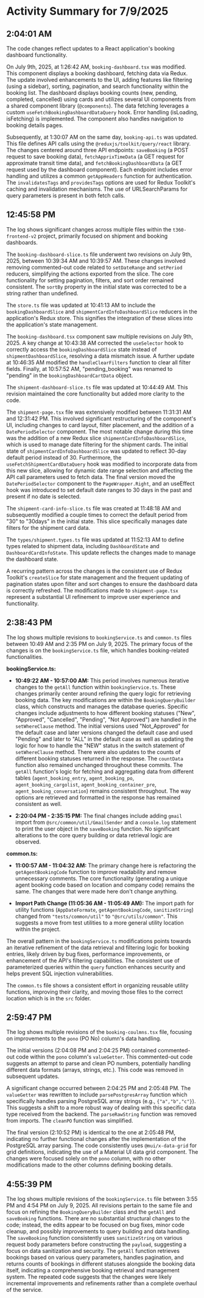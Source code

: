 # Activity Summary for 7/9/2025

## 2:04:01 AM
The code changes reflect updates to a React application's booking dashboard functionality.

On July 9th, 2025, at 1:26:42 AM, `booking-dashboard.tsx` was modified. This component displays a booking dashboard, fetching data via Redux.  The update involved enhancements to the UI, adding features like filtering (using a sidebar), sorting, pagination, and search functionality within the booking list.  The dashboard displays booking counts (new, pending, completed, cancelled) using cards and utilizes several UI components from a shared component library (`@components`).  The data fetching leverages a custom `useFetchBookingDashboardDataQuery` hook.  Error handling (isLoading, isFetching) is implemented.  The component also handles navigation to booking details pages.

Subsequently, at 1:30:07 AM on the same day, `booking-api.ts` was updated. This file defines API calls using the `@reduxjs/toolkit/query/react` library.  The changes centered around three API endpoints: `saveBooking` (a POST request to save booking data), `fetchApprixTimeData` (a GET request for approximate transit time data), and `fetchBookingDashboardData` (a GET request used by the dashboard component).  Each endpoint includes error handling and utilizes a common `getAppHeaders` function for authentication.  The `invalidatesTags` and `providesTags` options are used for Redux Toolkit's caching and invalidation mechanisms.  The use of URLSearchParams for query parameters is present in both fetch calls.


## 12:45:58 PM
The log shows significant changes across multiple files within the `t360-frontend-v2` project, primarily focused on shipment and booking dashboards.

The `booking-dashboard-slice.ts` file underwent two revisions on July 9th, 2025, between 10:39:34 AM and 10:39:57 AM.  These changes involved removing commented-out code related to `setDateRange` and `setPeriod` reducers, simplifying the actions exported from the slice.  The core functionality for setting pagination, filters, and sort order remained consistent.  The `sortBy` property in the initial state was corrected to be a string rather than undefined.

The `store.ts` file was updated at 10:41:13 AM to include the `bookingDashboardSlice` and `shipmentCardInfoDashboardSlice` reducers in the application's Redux store.  This signifies the integration of these slices into the application's state management.

The `booking-dashboard.tsx` component saw multiple revisions on July 9th, 2025.  A key change at 10:43:38 AM corrected the `useSelector` hook to correctly access the `bookingDashboardSlice` state instead of `shipmentDashboardSlice`, resolving a data mismatch issue. A further update at 10:46:35 AM modified the `handleClearFilters` function to clear all filter fields. Finally, at 10:57:52 AM, "pending_booking" was renamed to "pending" in the `bookingDashboardCartData` object.

The `shipment-dashboard-slice.ts` file was updated at 10:44:49 AM. This revision maintained the core functionality but added more clarity to the code.

The `shipment-page.tsx` file was extensively modified between 11:31:31 AM and 12:31:42 PM. This involved significant restructuring of the component's UI, including changes to card layout, filter placement, and the addition of a `DatePeriodSelector` component. The most notable change during this time was the addition of a new Redux slice `shipmentCardInfoDashboardSlice`, which is used to manage date filtering for the shipment cards.  The initial state of `shipmentCardInfoDashboardSlice` was updated to reflect 30-day default period instead of 30.  Furthermore, the `useFetchShipmentCardDataQuery` hook was modified to incorporate data from this new slice, allowing for dynamic date range selection and affecting the API call parameters used to fetch data.  The final version moved the `DatePeriodSelector` component to the `PageWrapper.Right`, and an useEffect hook was introduced to set default date ranges to 30 days in the past and present if no date is selected.

The `shipment-card-info-slice.ts` file was created at 11:48:18 AM and subsequently modified a couple times to correct the default period from "30" to "30days" in the initial state.  This slice specifically manages date filters for the shipment card data.

The `types/shipment.types.ts` file was updated at 11:52:13 AM to define types related to shipment data, including `DashboardState` and `DashboardCardInfoState`.  This update reflects the changes made to manage the dashboard state.

A recurring pattern across the changes is the consistent use of Redux Toolkit's `createSlice` for state management and the frequent updating of pagination states upon filter and sort changes to ensure the dashboard data is correctly refreshed.  The modifications made to `shipment-page.tsx` represent a substantial UI refinement to improve user experience and functionality.


## 2:38:43 PM
The log shows multiple revisions to `bookingService.ts` and `common.ts` files between 10:49 AM and 2:35 PM on July 9, 2025.  The primary focus of the changes is on the `bookingService.ts` file, which handles booking-related functionalities.

**bookingService.ts:**

* **10:49:22 AM - 10:57:00 AM:** This period involves numerous iterative changes to the `getAll` function within `bookingService.ts`. These changes primarily center around refining the query logic for retrieving booking data. The key modifications are within the `BookingQueryBuilder` class, which constructs and manages the database queries.  Specific changes include adjustments to how different booking statuses ("New", "Approved", "Cancelled", "Pending", "Not Approved") are handled in the `setWhereClause` method.  The initial versions used "Not_Approved" for the default case and later versions changed the default case and used  "Pending" and later to "ALL" in the default case as well as updating the logic for how to handle the "NEW" status in the switch statement of `setWhereClause` method. There were also updates to the counts of different booking statuses returned in the response.  The `countData` function also remained unchanged throughout these commits. The `getAll` function's logic for fetching and aggregating data from different tables (`agent_booking_entry`, `agent_booking_po`, `agent_booking_cargolist`, `agent_booking_container_pre`, `agent_booking_conversation`) remains consistent throughout. The way options are retrieved and formatted in the response has remained consistent as well.

* **2:20:04 PM - 2:35:15 PM:**  The final changes include adding `gmail` import from `@src/common/util/GmailSender` and a `console.log` statement to print the user object in the `saveBooking` function. No significant alterations to the core query building or data retrieval logic are observed.

**common.ts:**

* **11:00:57 AM - 11:04:32 AM:** The primary change here is refactoring the `getAgentBookingCode` function to improve readability and remove unnecessary comments. The core functionality (generating a unique agent booking code based on location and company code) remains the same.  The changes that were made here don't change anything.

* **Import Path Change (11:05:36 AM - 11:05:49 AM):** The import path for utility functions (`AppDateFormate`, `getAgentBookingCode`, `sanitizeString`) changed from `"tests/common/util"` to `"@src/utils/common"`. This suggests a move from test utilities to a more general utility location within the project.

The overall pattern in the `bookingService.ts` modifications points towards an iterative refinement of the data retrieval and filtering logic for booking entries, likely driven by bug fixes, performance improvements, or enhancement of the API's filtering capabilities.  The consistent use of parameterized queries within the `query` function enhances security and helps prevent SQL injection vulnerabilities.

The `common.ts` file shows a consistent effort in organizing reusable utility functions, improving their clarity, and moving those files to the correct location which is in the `src` folder.


## 2:59:47 PM
The log shows multiple revisions of the `booking-coulmns.tsx` file, focusing on improvements to the `pono` (PO No) column's data handling.

The initial versions (2:04:08 PM and 2:04:25 PM) contained commented-out code within the `pono` column's `valueGetter`. This commented-out code suggests an attempt to parse and clean PO numbers, potentially handling different data formats (arrays, strings, etc.).  This code was removed in subsequent updates.

A significant change occurred between 2:04:25 PM and 2:05:48 PM.  The `valueGetter` was rewritten to include  `parsePostgresArray` function which specifically handles parsing PostgreSQL array strings (e.g., `{"a","b","c"}`). This suggests a shift to a more robust way of dealing with this specific data type received from the backend.  The `parseRawString` function was removed from imports. The `cleanPO` function was simplified.

The final version (2:10:52 PM) is identical to the one at 2:05:48 PM, indicating no further functional changes after the implementation of the PostgreSQL array parsing.  The code consistently uses `@mui/x-data-grid` for grid definitions, indicating the use of a Material UI data grid component.  The changes were focused solely on the `pono` column, with no other modifications made to the other columns defining booking details.


## 4:55:39 PM
The log shows multiple revisions of the `bookingService.ts` file between 3:55 PM and 4:54 PM on July 9, 2025.  All revisions pertain to the same file and focus on refining the `BookingQueryBuilder` class and the `getAll` and `saveBooking` functions.  There are no substantial structural changes to the code; instead, the edits appear to be focused on bug fixes, minor code cleanup, and possibly improvements to query building and data handling. The `saveBooking` function consistently uses `sanitizeString` on various request body parameters before constructing the `payload`, suggesting a focus on data sanitization and security.  The `getAll` function retrieves bookings based on various query parameters, handles pagination, and returns counts of bookings in different statuses alongside the booking data itself, indicating a comprehensive booking retrieval and management system.  The repeated code suggests that the changes were likely incremental improvements and refinements rather than a complete overhaul of the service.
